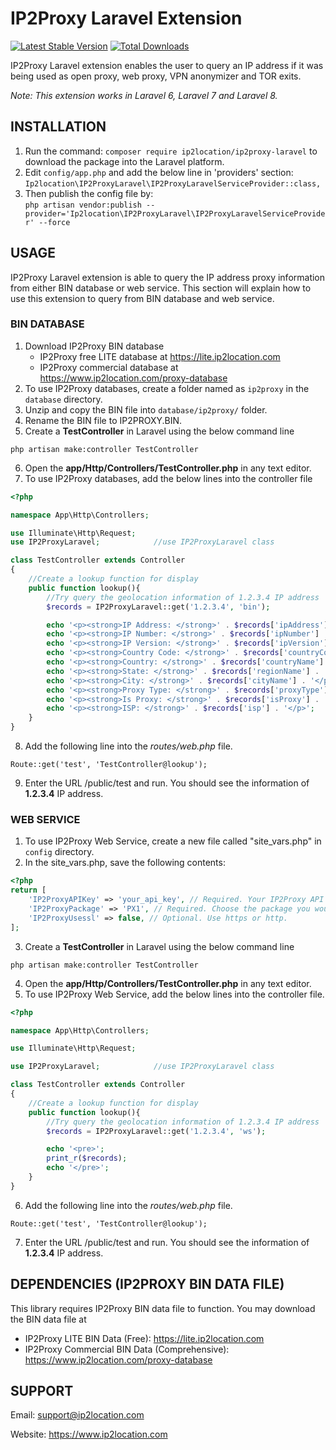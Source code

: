 # IP2Proxy Laravel Extension
[![Latest Stable Version](https://img.shields.io/packagist/v/ip2location/ip2proxy-laravel.svg)](https://packagist.org/packages/ip2location/ip2proxy-laravel)
[![Total Downloads](https://img.shields.io/packagist/dt/ip2location/ip2proxy-laravel.svg?style=flat-square)](https://packagist.org/packages/ip2location/ip2proxy-laravel)

IP2Proxy Laravel extension enables the user to query an IP address if it was being used as open proxy, web proxy, VPN anonymizer and TOR exits.

*Note: This extension works in Laravel 6, Laravel 7 and Laravel 8.*


## INSTALLATION

1. Run the command: `composer require ip2location/ip2proxy-laravel` to download the package into the Laravel platform.
2. Edit `config/app.php` and add the below line in 'providers' section:  
`Ip2location\IP2ProxyLaravel\IP2ProxyLaravelServiceProvider::class,`
3. Then publish the config file by:  
`php artisan vendor:publish --provider='Ip2location\IP2ProxyLaravel\IP2ProxyLaravelServiceProvider' --force`

## USAGE

IP2Proxy Laravel extension is able to query the IP address proxy information from either BIN database or web service. This section will explain how to use this extension to query from BIN database and web service.

### BIN DATABASE

1. Download IP2Proxy BIN database
    - IP2Proxy free LITE database at https://lite.ip2location.com
    - IP2Proxy commercial database at https://www.ip2location.com/proxy-database
2. To use IP2Proxy databases, create a folder named as `ip2proxy` in the `database` directory.
3. Unzip and copy the BIN file into `database/ip2proxy/` folder. 
4. Rename the BIN file to IP2PROXY.BIN.
5. Create a **TestController** in Laravel using the below command line
```
php artisan make:controller TestController
```
6. Open the **app/Http/Controllers/TestController.php** in any text editor.
7. To use IP2Proxy databases, add the below lines into the controller file
```php
<?php

namespace App\Http\Controllers;

use Illuminate\Http\Request;
use IP2ProxyLaravel;            //use IP2ProxyLaravel class

class TestController extends Controller
{
    //Create a lookup function for display
    public function lookup(){
        //Try query the geolocation information of 1.2.3.4 IP address
        $records = IP2ProxyLaravel::get('1.2.3.4', 'bin');

        echo '<p><strong>IP Address: </strong>' . $records['ipAddress'] . '</p>';
        echo '<p><strong>IP Number: </strong>' . $records['ipNumber'] . '</p>';
        echo '<p><strong>IP Version: </strong>' . $records['ipVersion'] . '</p>';
        echo '<p><strong>Country Code: </strong>' . $records['countryCode'] . '</p>';
        echo '<p><strong>Country: </strong>' . $records['countryName'] . '</p>';
        echo '<p><strong>State: </strong>' . $records['regionName'] . '</p>';
        echo '<p><strong>City: </strong>' . $records['cityName'] . '</p>';
        echo '<p><strong>Proxy Type: </strong>' . $records['proxyType'] . '</p>';
        echo '<p><strong>Is Proxy: </strong>' . $records['isProxy'] . '</p>';
        echo '<p><strong>ISP: </strong>' . $records['isp'] . '</p>';
    }
}
```
8. Add the following line into the *routes/web.php* file.
```
Route::get('test', 'TestController@lookup');
```
9. Enter the URL <your domain>/public/test and run. You should see the information of **1.2.3.4** IP address.

### WEB SERVICE

1. To use IP2Proxy Web Service, create a new file called "site_vars.php" in `config` directory.
2. In the site_vars.php, save the following contents:
```php
<?php
return [
    'IP2ProxyAPIKey' => 'your_api_key', // Required. Your IP2Proxy API key.
    'IP2ProxyPackage' => 'PX1', // Required. Choose the package you would like to use.
    'IP2ProxyUsessl' => false, // Optional. Use https or http.
];
```
3. Create a **TestController** in Laravel using the below command line
```
php artisan make:controller TestController
```
4. Open the **app/Http/Controllers/TestController.php** in any text editor.
5. To use IP2Proxy Web Service, add the below lines into the controller file.
```php
<?php

namespace App\Http\Controllers;

use Illuminate\Http\Request;

use IP2ProxyLaravel;            //use IP2ProxyLaravel class

class TestController extends Controller
{
    //Create a lookup function for display
    public function lookup(){
        //Try query the geolocation information of 1.2.3.4 IP address
        $records = IP2ProxyLaravel::get('1.2.3.4', 'ws');

        echo '<pre>';
        print_r($records);
        echo '</pre>';
    }
}

```
6. Add the following line into the *routes/web.php* file.
```
Route::get('test', 'TestController@lookup');
```
7. Enter the URL <your domain>/public/test and run. You should see the information of **1.2.3.4** IP address.

## DEPENDENCIES (IP2PROXY BIN DATA FILE)

This library requires IP2Proxy BIN data file to function. You may download the BIN data file at
* IP2Proxy LITE BIN Data (Free): https://lite.ip2location.com
* IP2Proxy Commercial BIN Data (Comprehensive): https://www.ip2location.com/proxy-database


## SUPPORT

Email: support@ip2location.com

Website: https://www.ip2location.com
